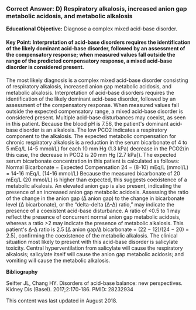 
### Correct Answer: D) Respiratory alkalosis, increased anion gap metabolic acidosis, and metabolic alkalosis 

**Educational Objective:** Diagnose a complex mixed acid-base disorder.

#### **Key Point:** Interpretation of acid-base disorders requires the identification of the likely dominant acid-base disorder, followed by an assessment of the compensatory response; when measured values fall outside the range of the predicted compensatory response, a mixed acid-base disorder is considered present.

The most likely diagnosis is a complex mixed acid-base disorder consisting of respiratory alkalosis, increased anion gap metabolic acidosis, and metabolic alkalosis. Interpretation of acid-base disorders requires the identification of the likely dominant acid-base disorder, followed by an assessment of the compensatory response. When measured values fall outside the expected compensatory range, a mixed acid-base disorder is considered present. Multiple acid-base disturbances may coexist, as seen in this patient.
Because the blood pH is 7.56, the patient's dominant acid-base disorder is an alkalosis. The low PCO2 indicates a respiratory component to the alkalosis. The expected metabolic compensation for chronic respiratory alkalosis is a reduction in the serum bicarbonate of 4 to 5 mEq/L (4-5 mmol/L) for each 10 mm Hg (1.3 kPa) decrease in the PCO2(in this case, the decrease in PCO2 is 20 mm Hg [2.7 kPa]). The expected serum bicarbonate concentration in this patient is calculated as follows:
Normal Bicarbonate − Expected Compensation
24 − (8-10) mEq/L (mmol/L) = 14-16 mEq/L (14-16 mmol/L)
Because the measured bicarbonate of 20 mEq/L (20 mmol/L) is higher than expected, this suggests coexistence of a metabolic alkalosis.
An elevated anion gap is also present, indicating the presence of an increased anion gap metabolic acidosis. Assessing the ratio of the change in the anion gap (Δ anion gap) to the change in bicarbonate level (Δ bicarbonate), or the “delta-delta (Δ-Δ) ratio,” may indicate the presence of a coexistent acid-base disturbance. A ratio of <0.5 to 1 may reflect the presence of concurrent normal anion gap metabolic acidosis, whereas a ratio >2 may indicate the presence of metabolic alkalosis. This patient's Δ-Δ ratio is 2.5 [Δ anion gap/Δ bicarbonate = (22 − 12)/(24 − 20) = 2.5], confirming the coexistence of the metabolic alkalosis.
The clinical situation most likely to present with this acid-base disorder is salicylate toxicity. Central hyperventilation from salicylate will cause the respiratory alkalosis; salicylate itself will cause the anion gap metabolic acidosis; and vomiting will cause the metabolic alkalosis.

**Bibliography**

Seifter JL, Chang HY. Disorders of acid-base balance: new perspectives. Kidney Dis (Basel). 2017;2:170-186. PMID: 28232934

This content was last updated in August 2018.